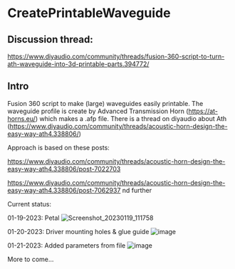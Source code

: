 # CreatePrintableWaveguide

## Discussion thread:
https://www.diyaudio.com/community/threads/fusion-360-script-to-turn-ath-waveguide-into-3d-printable-parts.394772/

## Intro
Fusion 360 script to make (large) waveguides easily printable. The waveguide profile is create by Advanced Transmission Horn (https://at-horns.eu/) which makes a .afp file.
There is a thread on diyaudio about Ath (https://www.diyaudio.com/community/threads/acoustic-horn-design-the-easy-way-ath4.338806/)

Approach is based on these posts: 

https://www.diyaudio.com/community/threads/acoustic-horn-design-the-easy-way-ath4.338806/post-7022703

https://www.diyaudio.com/community/threads/acoustic-horn-design-the-easy-way-ath4.338806/post-7062937 nd further

Current status:

01-19-2023: Petal
![Screenshot_20230119_111758](https://user-images.githubusercontent.com/44003942/213574790-abd2473b-97b5-438c-bc57-b0de4a11ff13.png)

01-20-2023: Driver mounting holes & glue guide
![image](https://user-images.githubusercontent.com/44003942/213812553-c574785c-e9ea-44f2-af94-7911fdec15be.png)

01-21-2023: Added parameters from file
![image](https://user-images.githubusercontent.com/44003942/213865302-409682d7-2b58-4e13-9a36-2aefd52325eb.png)



More to come...

